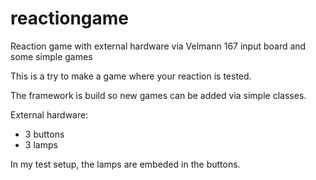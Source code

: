 # reactiongame
Reaction game with external hardware via Velmann 167 input board and some simple games


This is a try to make a game where your reaction is tested.

The framework is build so new games can be added via simple classes.

External hardware:
- 3 buttons
- 3 lamps

In my test setup, the lamps are embeded in the buttons. 
